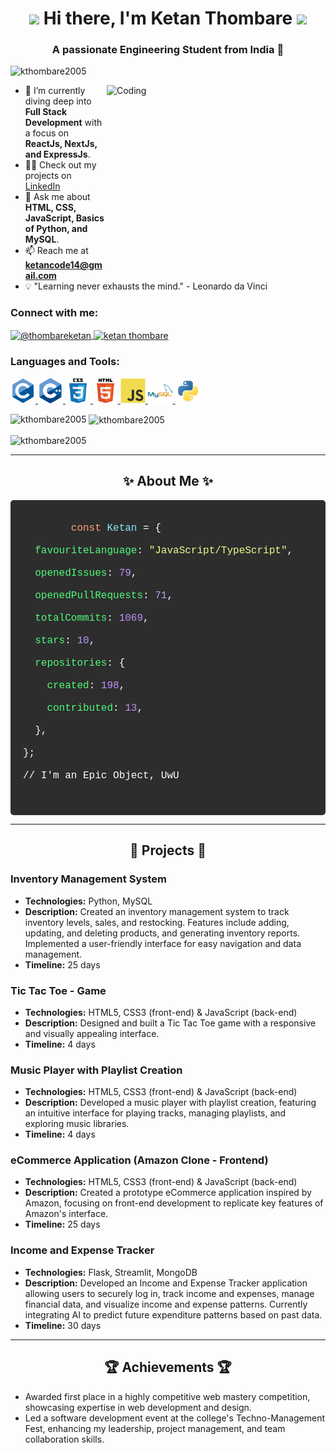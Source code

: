 <h1 align="center">
  <img src="https://media.giphy.com/media/hvRJCLFzcasrR4ia7z/giphy.gif" width="35px"> Hi there, I'm Ketan Thombare 
  <img src="https://media.giphy.com/media/hvRJCLFzcasrR4ia7z/giphy.gif" width="35px">
</h1>
<h3 align="center">A passionate Engineering Student from India 🚀</h3>

<p align="left"> 
  <img src="https://komarev.com/ghpvc/?username=kthombare2005&label=Profile%20views&color=0e75b6&style=flat" alt="kthombare2005" /> 
</p>

<img align="right" alt="Coding" width="350" height="300" src="https://img.freepik.com/premium-photo/man-sits-front-computer-screen-with-words-open-screen_1064589-155722.jpg">

- 🌱 I’m currently diving deep into **Full Stack Development** with a focus on **ReactJs, NextJs, and ExpressJs**.
- 👨‍💻 Check out my projects on [LinkedIn](https://www.linkedin.com/in/kthombare/)
- 💬 Ask me about **HTML, CSS, JavaScript, Basics of Python, and MySQL**.
- 📫 Reach me at **ketancode14@gmail.com**
- 💡 "Learning never exhausts the mind." - Leonardo da Vinci

<h3 align="left">Connect with me:</h3>
<p align="left">
  <a href="https://twitter.com/@thombareketan" target="blank">
    <img align="center" src="https://raw.githubusercontent.com/rahuldkjain/github-profile-readme-generator/master/src/images/icons/Social/twitter.svg" alt="@thombareketan" height="30" width="40" />
  </a>
  <a href="https://linkedin.com/in/ketan-thombare" target="blank">
    <img align="center" src="https://raw.githubusercontent.com/rahuldkjain/github-profile-readme-generator/master/src/images/icons/Social/linked-in-alt.svg" alt="ketan thombare" height="30" width="40" />
  </a>
</p>

<h3 align="left">Languages and Tools:</h3>
<p align="left"> 
  <a href="https://www.cprogramming.com/" target="_blank" rel="noreferrer">
    <img src="https://raw.githubusercontent.com/devicons/devicon/master/icons/c/c-original.svg" alt="c" width="40" height="40"/> 
  </a>
  <a href="https://www.w3schools.com/cpp/" target="_blank" rel="noreferrer">
    <img src="https://raw.githubusercontent.com/devicons/devicon/master/icons/cplusplus/cplusplus-original.svg" alt="cplusplus" width="40" height="40"/>
  </a>
  <a href="https://www.w3schools.com/css/" target="_blank" rel="noreferrer">
    <img src="https://raw.githubusercontent.com/devicons/devicon/master/icons/css3/css3-original-wordmark.svg" alt="css3" width="40" height="40"/> 
  </a>
  <a href="https://www.w3.org/html/" target="_blank" rel="noreferrer"> 
    <img src="https://raw.githubusercontent.com/devicons/devicon/master/icons/html5/html5-original-wordmark.svg" alt="html5" width="40" height="40"/> 
  </a>
  <a href="https://developer.mozilla.org/en-US/docs/Web/JavaScript" target="_blank" rel="noreferrer">
    <img src="https://raw.githubusercontent.com/devicons/devicon/master/icons/javascript/javascript-original.svg" alt="javascript" width="40" height="40"/> 
  </a>
  <a href="https://www.mysql.com/" target="_blank" rel="noreferrer"> 
    <img src="https://raw.githubusercontent.com/devicons/devicon/master/icons/mysql/mysql-original-wordmark.svg" alt="mysql" width="40" height="40"/> 
  </a>
  <a href="https://www.python.org" target="_blank" rel="noreferrer"> 
    <img src="https://raw.githubusercontent.com/devicons/devicon/master/icons/python/python-original.svg" alt="python" width="40" height="40"/> 
  </a> 
</p>

<p><img align="left" src="https://github-readme-stats.vercel.app/api/top-langs?username=kthombare2005&show_icons=true&locale=en&layout=compact&theme=dark" alt="kthombare2005" /></p>

<p>&nbsp;<img align="center" src="https://github-readme-stats.vercel.app/api?username=kthombare2005&show_icons=true&locale=en&theme=dark" alt="kthombare2005" /></p>

<p><img align="center" src="https://github-readme-streak-stats.herokuapp.com/?user=kthombare2005&theme=dark" alt="kthombare2005" /></p>

---

<h2 align="center">✨ About Me ✨</h2>

<div style="background-color:#2d2d2d; color:#ffffff; padding:20px; border-radius:5px;">
    <pre style="font-family: 'Courier New', Courier, monospace; font-size:16px;">
        <span style="color: #ffa07a;">const</span> <span style="color: #8be9fd;">Ketan</span> = {
            <br>&nbsp;&nbsp;<span style="color: #50fa7b;">favouriteLanguage</span>: <span style="color: #f1fa8c;">"JavaScript/TypeScript"</span>,
            <br>&nbsp;&nbsp;<span style="color: #50fa7b;">openedIssues</span>: <span style="color: #bd93f9;">79</span>,
            <br>&nbsp;&nbsp;<span style="color: #50fa7b;">openedPullRequests</span>: <span style="color: #bd93f9;">71</span>,
            <br>&nbsp;&nbsp;<span style="color: #50fa7b;">totalCommits</span>: <span style="color: #bd93f9;">1069</span>,
            <br>&nbsp;&nbsp;<span style="color: #50fa7b;">stars</span>: <span style="color: #bd93f9;">10</span>,
            <br>&nbsp;&nbsp;<span style="color: #50fa7b;">repositories</span>: {
                <br>&nbsp;&nbsp;&nbsp;&nbsp;<span style="color: #50fa7b;">created</span>: <span style="color: #bd93f9;">198</span>,
                <br>&nbsp;&nbsp;&nbsp;&nbsp;<span style="color: #50fa7b;">contributed</span>: <span style="color: #bd93f9;">13</span>,
            <br>&nbsp;&nbsp;},
        <br>};
        <br>// I'm an Epic Object, UwU
    </pre>
</div>



---

<h2 align="center">🚀 Projects 🚀</h2>

### Inventory Management System
- **Technologies:** Python, MySQL
- **Description:** Created an inventory management system to track inventory levels, sales, and restocking. Features include adding, updating, and deleting products, and generating inventory reports. Implemented a user-friendly interface for easy navigation and data management.
- **Timeline:** 25 days

### Tic Tac Toe - Game
- **Technologies:** HTML5, CSS3 (front-end) & JavaScript (back-end)
- **Description:** Designed and built a Tic Tac Toe game with a responsive and visually appealing interface.
- **Timeline:** 4 days

### Music Player with Playlist Creation
- **Technologies:** HTML5, CSS3 (front-end) & JavaScript (back-end)
- **Description:** Developed a music player with playlist creation, featuring an intuitive interface for playing tracks, managing playlists, and exploring music libraries.
- **Timeline:** 4 days

### eCommerce Application (Amazon Clone - Frontend)
- **Technologies:** HTML5, CSS3 (front-end) & JavaScript (back-end)
- **Description:** Created a prototype eCommerce application inspired by Amazon, focusing on front-end development to replicate key features of Amazon's interface.
- **Timeline:** 25 days

### Income and Expense Tracker
- **Technologies:** Flask, Streamlit, MongoDB
- **Description:** Developed an Income and Expense Tracker application allowing users to securely log in, track income and expenses, manage financial data, and visualize income and expense patterns. Currently integrating AI to predict future expenditure patterns based on past data.
- **Timeline:** 30 days

---

<h2 align="center">🏆 Achievements 🏆</h2>

- Awarded first place in a highly competitive web mastery competition, showcasing expertise in web development and design.
- Led a software development event at the college's Techno-Management Fest, enhancing my leadership, project management, and team collaboration skills.
